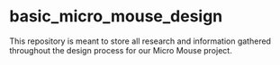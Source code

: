 # basic_micro_mouse_design
This repository is meant to store all research and information gathered throughout the design process for our Micro Mouse project.

